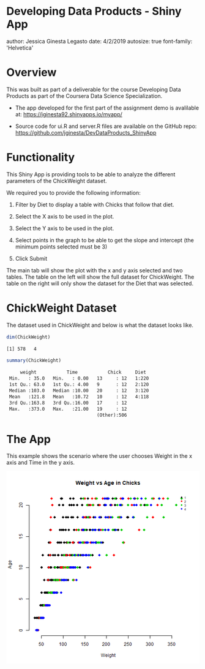 Developing Data Products - Shiny App 
========================================================
author: Jessica Ginesta Legasto
date: 4/2/2019
autosize: true
font-family: 'Helvetica'

Overview
========================================================

This was built as part of a deliverable for the course Developing Data Products as part of the Coursera Data Science Specialization.

- The app developed for the first part of the assignment demo is avalilable at: https://jginesta92.shinyapps.io/myapp/

- Source code for ui.R and server.R files are available on the GitHub repo: https://github.com/jginesta/DevDataProducts_ShinyApp


Functionality
========================================================
This Shiny App is providing tools to be able to analyze the different parameters of the ChickWeight dataset.

We required you to provide the following information:

1. Filter by Diet to display a table with Chicks that follow that diet.

2. Select the X axis to be used in the plot.

3. Select the Y axis to be used in the plot.

4. Select points in the graph to be able to get the slope and intercept (the minimum points selected must be 3)

5. Click Submit

The main tab will show the plot with the x and y axis selected and two tables. The table on the left will show the full dataset for ChickWeight. The table on the right will only show the dataset for the Diet that was selected.

ChickWeight Dataset
========================================================
The dataset used in ChickWeight and below is what the dataset looks like.


```r
dim(ChickWeight)
```

```
[1] 578   4
```

```r
summary(ChickWeight)
```

```
     weight           Time           Chick     Diet   
 Min.   : 35.0   Min.   : 0.00   13     : 12   1:220  
 1st Qu.: 63.0   1st Qu.: 4.00   9      : 12   2:120  
 Median :103.0   Median :10.00   20     : 12   3:120  
 Mean   :121.8   Mean   :10.72   10     : 12   4:118  
 3rd Qu.:163.8   3rd Qu.:16.00   17     : 12          
 Max.   :373.0   Max.   :21.00   19     : 12          
                                 (Other):506          
```

The App
========================================================
This example shows the scenario where the user chooses Weight in the x axis and Time in the y axis.

![plot of chunk unnamed-chunk-2](DevDataProducts_Week4-figure/unnamed-chunk-2-1.png)
